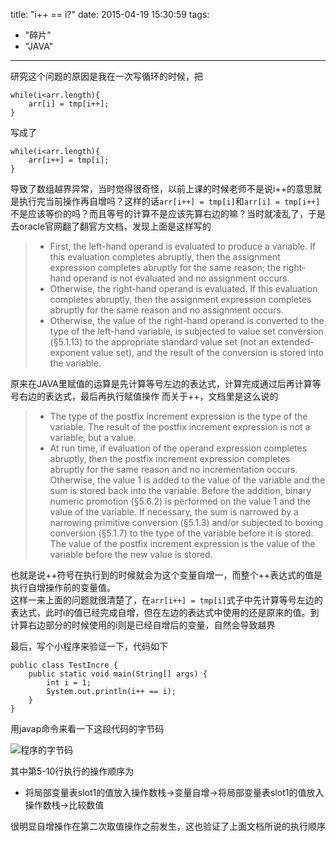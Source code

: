title: "i++ == i?"
date: 2015-04-19 15:30:59
tags:
- "碎片"
- "JAVA"
---
研究这个问题的原因是我在一次写循环的时候，把

	while(i<arr.length){
		arr[i] = tmp[i++];
	}

写成了

	while(i<arr.length){
		arr[i++] = tmp[i];
	}

导致了数组越界异常，当时觉得很奇怪，以前上课的时候老师不是说i++的意思就是执行完当前操作再自增吗？这样的话`arr[i++] = tmp[i]`和`arr[i] = tmp[i++]`不是应该等价的吗？而且等号的计算不是应该先算右边的嘛？当时就凌乱了，于是去oracle官网翻了翻官方文档，发现上面是这样写的

>* First, the left-hand operand is evaluated to produce a variable. If this evaluation completes abruptly, then the assignment expression completes abruptly for the same reason; the right-hand operand is not evaluated and no assignment occurs.  
>* Otherwise, the right-hand operand is evaluated. If this evaluation completes abruptly, then the assignment expression completes abruptly for the same reason and no assignment occurs.  
>* Otherwise, the value of the right-hand operand is converted to the type of the left-hand variable, is subjected to value set conversion (§5.1.13) to the appropriate standard value set (not an extended-exponent value set), and the result of the conversion is stored into the variable.

原来在JAVA里赋值的运算是先计算等号左边的表达式，计算完成通过后再计算等号右边的表达式，最后再执行赋值操作
而关于++，文档里是这么说的
>* The type of the postfix increment expression is the type of the variable. The result of the postfix increment expression is not a variable, but a value.  
>* At run time, if evaluation of the operand expression completes abruptly, then the postfix increment expression completes abruptly for the same reason and no incrementation occurs. Otherwise, the value 1 is added to the value of the variable and the sum is stored back into the variable. Before the addition, binary numeric promotion (§5.6.2) is performed on the value 1 and the value of the variable. If necessary, the sum is narrowed by a narrowing primitive conversion (§5.1.3) and/or subjected to boxing conversion (§5.1.7) to the type of the variable before it is stored. The value of the postfix increment expression is the value of the variable before the new value is stored.

也就是说++符号在执行到的时候就会为这个变量自增一，而整个++表达式的值是执行自增操作前的变量值。  
这样一来上面的问题就很清楚了，在`arr[i++] = tmp[i]`式子中先计算等号左边的表达式，此时i的值已经完成自增，但在左边的表达式中使用的还是原来的值。到计算右边部分的时候使用的i则是已经自增后的变量，自然会导致越界

最后，写个小程序来验证一下，代码如下

````
public class TestIncre {
	public static void main(String[] args) {
		int i = 1;
		System.out.println(i++ == i);
	}
}
````
用javap命令来看一下这段代码的字节码

![程序的字节码](/css/image/is-i++-equals-to-i/1.jpg)

其中第5-10行执行的操作顺序为

* 将局部变量表slot1的值放入操作数栈->变量自增->将局部变量表slot1的值放入操作数栈->比较数值

很明显自增操作在第二次取值操作之前发生，这也验证了上面文档所说的执行顺序

